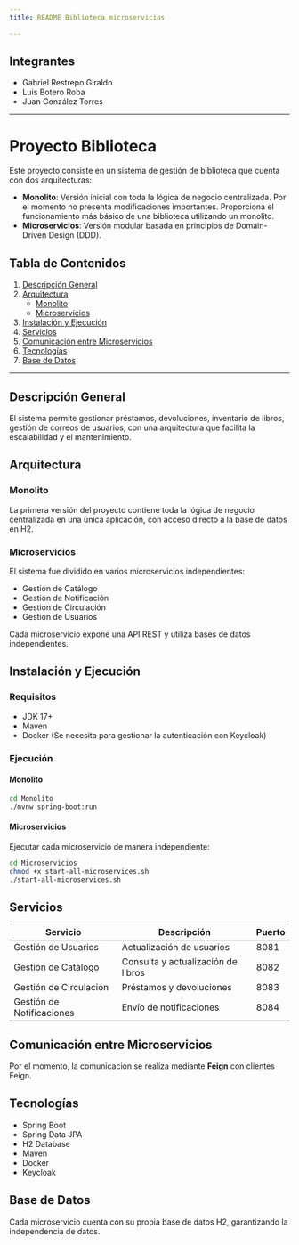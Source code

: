 ```yaml
---
title: README Biblioteca microservicios

---
```


## Integrantes
- Gabriel Restrepo Giraldo
- Luis Botero Roba
- Juan González Torres
---
# Proyecto Biblioteca

Este proyecto consiste en un sistema de gestión de biblioteca que cuenta con dos arquitecturas:
- **Monolito**: Versión inicial con toda la lógica de negocio centralizada. Por el momento no presenta modificaciones importantes. Proporciona el funcionamiento más básico de una biblioteca utilizando un monolito.
- **Microservicios**: Versión modular basada en principios de Domain-Driven Design (DDD).

## Tabla de Contenidos
1. [Descripción General](#descripción-general)
2. [Arquitectura](#arquitectura)
   - [Monolito](#monolito)
   - [Microservicios](#microservicios)
3. [Instalación y Ejecución](#instalación-y-ejecución)
4. [Servicios](#servicios)
5. [Comunicación entre Microservicios](#comunicación-entre-microservicios)
6. [Tecnologías](#tecnologías)
7. [Base de Datos](#base-de-datos)

---

## Descripción General
El sistema permite gestionar préstamos, devoluciones, inventario de libros, gestión de correos de usuarios, con una arquitectura que facilita la escalabilidad y el mantenimiento.

## Arquitectura

### Monolito
La primera versión del proyecto contiene toda la lógica de negocio centralizada en una única aplicación, con acceso directo a la base de datos en H2.

### Microservicios
El sistema fue dividido en varios microservicios independientes:
- Gestión de Catálogo
- Gestión de Notificación
- Gestión de Circulación
- Gestión de Usuarios

Cada microservicio expone una API REST y utiliza bases de datos independientes.

## Instalación y Ejecución

### Requisitos
- JDK 17+
- Maven
- Docker (Se necesita para gestionar la autenticación con Keycloak)

### Ejecución
#### Monolito
```bash
cd Monolito
./mvnw spring-boot:run
```

#### Microservicios
Ejecutar cada microservicio de manera independiente:
```bash
cd Microservicios
chmod +x start-all-microservices.sh
./start-all-microservices.sh
```

## Servicios

| Servicio                | Descripción                 | Puerto |
|-------------------------|-----------------------------|-------|
| Gestión de Usuarios     | Actualización de usuarios         | 8081  |
| Gestión de Catálogo       | Consulta y actualización de libros           | 8082  |
| Gestión de Circulación    | Préstamos y devoluciones    | 8083  |
| Gestión de Notificaciones      | Envío de notificaciones      | 8084  |

## Comunicación entre Microservicios
Por el momento, la comunicación se realiza mediante **Feign** con clientes Feign.

## Tecnologías
- Spring Boot
- Spring Data JPA
- H2 Database
- Maven
- Docker
- Keycloak

## Base de Datos
Cada microservicio cuenta con su propia base de datos H2, garantizando la independencia de datos.
